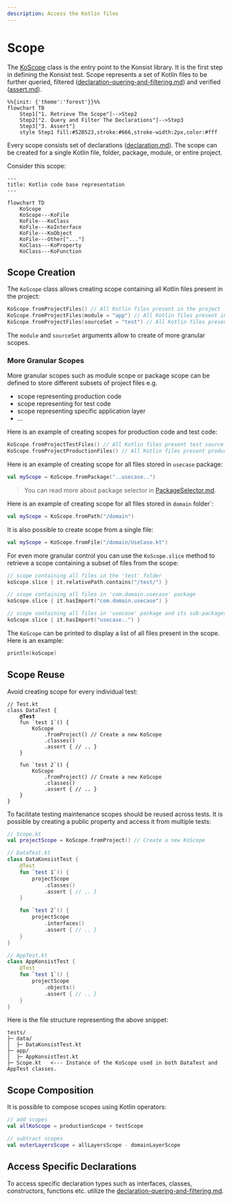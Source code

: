 ```yaml
---
description: Access the Kotlin files
---
```


# Scope

The [KoScope](https://github.com/LemonAppDev/konsist/blob/main/src/main/kotlin/com/lemon/konsist/core/declaration/KoScope.kt) class is the entry point to the Konsist library. It is the first step in defining the Konsist test. Scope represents a set of Kotlin files to be further queried, filtered ([declaration-quering-and-filtering.md](declaration-quering-and-filtering.md "mention")) and verified ([assert.md](assert.md "mention")).

```mermaid
%%{init: {'theme':'forest'}}%%
flowchart TB
    Step1["1. Retrieve The Scope"]-->Step2
    Step2["2. Query and Filter The Declarations"]-->Step3
    Step3["3. Assert"]
    style Step1 fill:#52B523,stroke:#666,stroke-width:2px,color:#fff
```

Every scope consists set of declarations ([declaration.md](declaration.md "mention")). The scope can be created for a single Kotlin file, folder, package, module, or entire project.

Consider this scope:

```mermaid
---
title: Kotlin code base representation
---

flowchart TD
    KoScope
    KoScope---KoFile
    KoFile---KoClass
    KoFile---KoInterface
    KoFile---KoObject
    KoFile---Other["..."]
    KoClass---KoProperty
    KoClass---KoFunction
```

## Scope Creation

The `KoScope` class allows creating scope containing all Kotlin files present in the project:

```kotlin
KoScope.fromProjectFiles() // All Kotlin files present in the project
KoScope.fromProjectFiles(module = "app") // All Kotlin files present in the "app" module
KoScope.fromProjectFiles(sourceSet = "test") // All Kotlin files present in the "test" source sets
```

The `module` and `sourceSet` arguments allow to create of more granular scopes.

### More Granular Scopes

More granular scopes such as module scope or package scope can be defined to store different subsets of project files e.g.

* scope representing production code
* scope representing for test code
* scope representing specific application layer
* ...

Here is an example of creating scopes for production code and test code:

```kotlin
KoScope.fromProjectTestFiles() // All Kotlin files present test source sets
KoScope.fromProjectProductionFiles() // All Kotlin files present production source sets
```

Here is an example of creating scope for all files stored in `usecase` package:

```kotlin
val myScope = KoScope.fromPackage("..usecase..")
```

> You can read more about package selector in [PackageSelector.md](packageselector.md).

Here is an example of creating scope for all files stored in `domain` folder\`:

```kotlin
val myScope = KoScope.fromPath("/domain")
```

It is also possible to create scope from a single file:

```kotlin
val myScope = KoScope.fromFile("/domain/UseCase.kt")
```

For even more granular control you can use the `KoScope.slice` method to retrieve a scope containing a subset of files from the scope:

```kotlin
// scope containing all files in the 'test' folder
koScope.slice { it.relativePath.contains("/test/") }

// scope containing all files in 'com.domain.usecase' package
koScope.slice { it.hasImport("com.domain.usecase") }

// scope containing all files in 'usecase' package and its sub-packages
koScope.slice { it.hasImport("usecase..") }
```

The `KoScope` can be printed to display a list of all files present in the scope. Here is an example:

```kotlin
println(koScope)
```

## Scope Reuse

Avoid creating scope for every individual test:

<pre class="language-kotlin"><code class="lang-kotlin">// Test.kt
class DataTest {
<strong>    @Test
</strong>    fun `test 1`() {
        KoScope
            .fromProject() // Create a new KoScope
            .classes()
            .assert { // .. } 
    }

    fun `test 2`() {
        KoScope
            .fromProject() // Create a new KoScope
            .classes()
            .assert { // .. } 
    }
}
</code></pre>

To facilitate testing maintenance scopes should be reused across tests. It is possible by creating a public property and access it from multiple tests:

```kotlin
// Scope.kt
val projectScope = KoScope.fromProject() // Create a new KoScope

// DataTest.kt
class DataKonsistTest {    
    @Test
    fun `test 1`() {
        projectScope
            .classes()
            .assert { // .. } 
    }

    fun `test 2`() {
        projectScope
            .interfaces()
            .assert { // .. } 
    }
}

// AppTest.kt
class AppKonsistTest {    
    @Test
    fun `test 1`() {
        projectScope
            .objects()
            .assert { // .. } 
    }
}
```

Here is the file structure representing the above snippet:

```
tests/
├─ data/
│  ├─ DataKonsistTest.kt
├─ app/
│  ├─ AppKonsistTest.kt
├─ Scope.kt   <--- Instance of the KoScope used in both DataTest and AppTest classes.
```

## Scope Composition

It is possible to compose scopes using Kotlin operators:

```kotlin
// add scopes
val allKoScope = productionScope + testScope

// subtract scopes
val outerLayersScope = allLayersScope - domainLayerScope
```

## Access Specific Declarations

To access specific declaration types such as interfaces, classes, constructors, functions etc. utilize the [declaration-quering-and-filtering.md](declaration-quering-and-filtering.md "mention").
